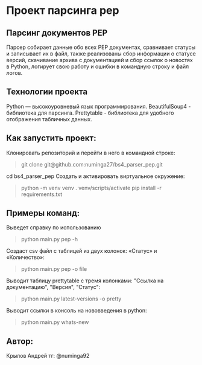 # Проект парсинга pep

## Парсинг документов PEP
Парсер собирает данные обо всех PEP документах, сравнивает статусы и записывает их в файл, также реализованы сбор информации о статусе версий, скачивание архива с документацией и сбор ссылок о новостях в Python, логирует свою работу и ошибки в командную строку и файл логов.

## Технологии проекта
Python — высокоуровневый язык программирования.
BeautifulSoup4 - библиотека для парсинга.
Prettytable - библиотека для удобного отображения табличных данных.

## Как запустить проект:
Клонировать репозиторий и перейти в него в командной строке:
<blockquote>git clone git@github.com:numinga27/bs4_parser_pep.git</blockquote>

cd bs4_parser_pep
Cоздать и активировать виртуальное окружение:
<blockquote> python -m venv venv
. venv/scripts/activate
pip install -r requirements.txt</blockquote>

## Примеры команд:

Выведет справку по использованию

<blockquote>python main.py pep -h</blockquote>
Создаст csv файл с таблицей из двух колонок: «Статус» и «Количество»:

<blockquote>python main.py pep -o file</blockquote>
Выводит таблицу prettytable с тремя колонками: "Ссылка на документацию", "Версия", "Статус":

<blockquote>python main.py latest-versions -o pretty </blockquote>
Выводит ссылки в консоль на нововведения в python:

<blockquote>python main.py whats-new</blockquote>

## Автор:
Крылов Андрей тг: @numinga92
